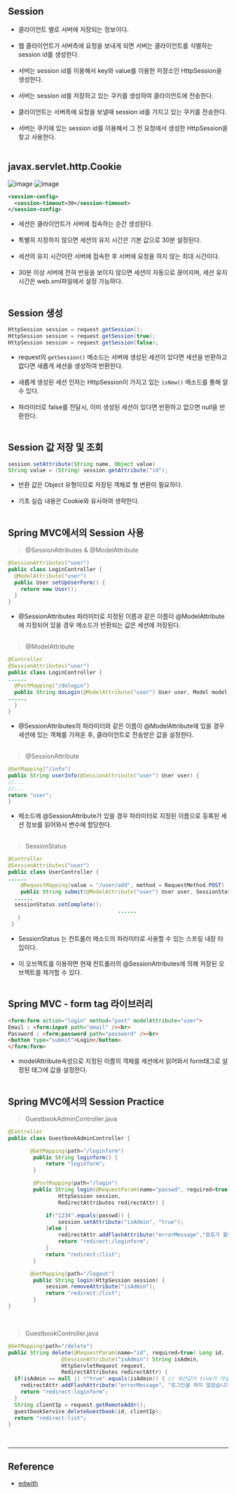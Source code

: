 Session
-------

-	클라이언트 별로 서버에 저장되는 정보이다.<br><br>
-	웹 클라이언트가 서버측에 요청을 보내게 되면 서버는 클라이언트를 식별하는 session id를 생성한다.<br><br>
-	서버는 session id를 이용해서 key와 value를 이용한 저장소인 HttpSession을 생성한다.<br><br>
-	서버는 session id를 저장하고 있는 쿠키를 생성하여 클라이언트에 전송한다.<br><br>
-	클라이언트는 서버측에 요청을 보낼때 session id를 가지고 있는 쿠키를 전송한다.<br><br>
-	서버는 쿠키에 있는 session id를 이용해서 그 전 요청에서 생성한 HttpSession을 찾고 사용한다.<br><br>

javax.servlet.http.Cookie
-------------------------

![image](https://user-images.githubusercontent.com/56240505/71468653-0eb8d680-280a-11ea-9849-a1fe14a1be7b.png) ![image](https://user-images.githubusercontent.com/56240505/71468655-11b3c700-280a-11ea-9da7-4e1ec9050b8d.png)<br>

```xml
<session-config>
  <session-timeout>30</session-timeout>
</session-config>
```

-	세션은 클라이언트가 서버에 접속하는 순간 생성된다.<br><br>
-	특별히 지정하지 않으면 세션의 유지 시간은 기본 값으로 30분 설정된다.<br><br>
-	세션의 유지 시간이란 서버에 접속한 후 서버에 요청을 하지 않는 최대 시간이다.<br><br>
-	30분 이상 서버에 전혀 반응을 보이지 않으면 세션이 자동으로 끊어지며, 세션 유지 시간은 web.xml파일에서 설정 가능하다.<br><br>

Session 생성
------------

```java
HttpSession session = request.getSession();
HttpSession session = request.getSession(true);
HttpSession session = request.getSession(false);
```

-	request의 `getSession()` 메소드는 서버에 생성된 세션이 있다면 세션을 반환하고 없다면 새롭게 세션을 생성하여 반환한다.<br><br>
-	새롭게 생성된 세션 인자는 HttpSession이 가지고 있는 `isNew()` 메소드를 통해 알 수 있다.<br><br>
-	파라미터로 false를 전달시, 이미 생성된 세션이 있다면 반환하고 없으면 null을 반환한다.<br><br>

Session 값 저장 및 조회
-----------------------

```java
session.setAttribute(String name, Object value)
String value = (String) session.getAttribute("id");
```

-	반환 값은 Object 유형이므로 저장된 객체로 형 변환이 필요하다.<br><br>
-	기초 실습 내용은 Cookie와 유사하여 생략한다.<br><br>

Spring MVC에서의 Session 사용
-----------------------------

> @SessionAttributes & @ModelAttribute<br>

```java
@SessionAttributes("user")
public class LoginController {
  @ModelAttribute("user")
  public User setUpUserForm() {
    return new User();
  }
}
```

-	@SessionAttributes 파라미터로 지정된 이름과 같은 이름이 @ModelAttribute에 지정되어 있을 경우 메소드가 반환되는 값은 세션에 저장된다.<br><br>

> @ModelAttribute<br>

```java
@Controller
@SessionAttributes("user")
public class LoginController {
......
  @PostMapping("/dologin")
  public String doLogin(@ModelAttribute("user") User user, Model model) {
......
  }
}
```

-	@SessionAttributes의 파라미터와 같은 이름이 @ModelAttribute에 있을 경우 세션에 있는 객체를 가져온 후, 클라이언트로 전송받은 값을 설정한다.<br><br>

> @SessionAttribute<br>

```java
@GetMapping("/info")
public String userInfo(@SessionAttribute("user") User user) {
//...
//...
return "user";
}
```

-	메소드에 @SessionAttribute가 있을 경우 파라미터로 지정된 이름으로 등록된 세션 정보를 읽어와서 변수에 할당한다.<br><br>

> SessionStatus<br>

```java
@Controller
@SessionAttributes("user")
public class UserController {
......
    @RequestMapping(value = "/user/add", method = RequestMethod.POST)
    public String submit(@ModelAttribute("user") User user, SessionStatus sessionStatus) {
  ......
  sessionStatus.setComplete();
                                   ......
   }
 }
```

-	SessionStatus 는 컨트롤러 메소드의 파라미터로 사용할 수 있는 스프링 내장 타입이다.<br><br>
-	이 오브젝트를 이용하면 현재 컨트롤러의 @SessionAttributes에 의해 저장된 오브젝트를 제거할 수 있다.<br><br>

Spring MVC - form tag 라이브러리
--------------------------------

```html
<form:form action="login" method="post" modelAttribute="user">
Email : <form:input path="email" /><br>
Password : <form:password path="password" /><br>
<button type="submit">Login</button>
</form:form>
```

-	modelAttribute속성으로 지정된 이름의 객체를 세션에서 읽어와서 form태그로 설정된 태그에 값을 설정한다.<br><br>

Spring MVC에서의 Session Practice
---------------------------------

> GuestbookAdminController.java

```java
@Controller
public class GuestbookAdminController {

       @GetMapping(path="/loginform")
        public String loginform() {
            return "loginform";
        }

        @PostMapping(path="/login")
        public String login(@RequestParam(name="passwd", required=true) String passwd,
                HttpSession session,
                RedirectAttributes redirectAttr) {

            if("1234".equals(passwd)) {
                session.setAttribute("isAdmin", "true");
            }else {
                redirectAttr.addFlashAttribute("errorMessage","암호가 틀렸습니다.");
                return "redirect:/loginform";
            }
            return "redirect:/list";
        }

       @GetMapping(path="/logout")
        public String login(HttpSession session) {
            session.removeAttribute("isAdmin");
            return "redirect:/list";
        }
}
```

<br>

> GuestbookController.java

```java
@GetMapping(path="/delete")
public String delete(@RequestParam(name="id", required=true) Long id,
                 @SessionAttribute("isAdmin") String isAdmin,
                 HttpServletRequest request,
                 RedirectAttributes redirectAttr) {
  if(isAdmin == null || !"true".equals(isAdmin)) { // 세션값이 true가 아닐 경우
    redirectAttr.addFlashAttribute("errorMessage", "로그인을 하지 않았습니다.");
    return "redirect:loginform";
  }
  String clientIp = request.getRemoteAddr();
  guestbookService.deleteGuestbook(id, clientIp);
  return "redirect:list";       
}
```

<br>

---

Reference
---------

-	[edwith](https://www.edwith.org/boostcourse-web/lecture/16801/)
